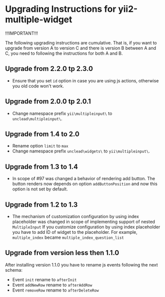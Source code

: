 Upgrading Instructions for yii2-multiple-widget
===============================================

!!!IMPORTANT!!!

The following upgrading instructions are cumulative. That is,
if you want to upgrade from version A to version C and there is
version B between A and C, you need to following the instructions
for both A and B.

Upgrade from 2.2.0 tp 2.3.0
---------------------------

- Ensure that you set `id` option in case you are using js actions, otherwise you old code won't work.

Upgrade from 2.0.0 tp 2.0.1
---------------------------

- Change namespace prefix `yii\multipleinput\` to `unclead\multipleinput\`.

Upgrade from 1.4 to 2.0
-----------------------

- Rename option `limit` to `max`
- Change namespace prefix `unclead\widgets\` to `yii\multipleinput\`.

Upgrade from 1.3 to 1.4
-----------------------
- In scope of #97 was changed a behavior of rendering add button. The button renders now depends on option `addButtonPosition` and now this
option is not set by default. 


Upgrade from 1.2 to 1.3
-----------------------

- The mechanism of customization configuration by using index placeholder was changed in scope of implementing support of nested `MultipleInput`
If you customize configuration by using index placeholder you have to add ID of widget to the placeholder.
For example, `multiple_index` became `multiple_index_question_list`


Upgrade from version less then 1.1.0
------------------------------------

After installing version 1.1.0 you have to rename js events following the next schema:

- Event `init` rename to `afterInit` 
- Event `addNewRow` rename to `afterAddRow`
- Event `removeRow` rename to `afterDeleteRow` 
